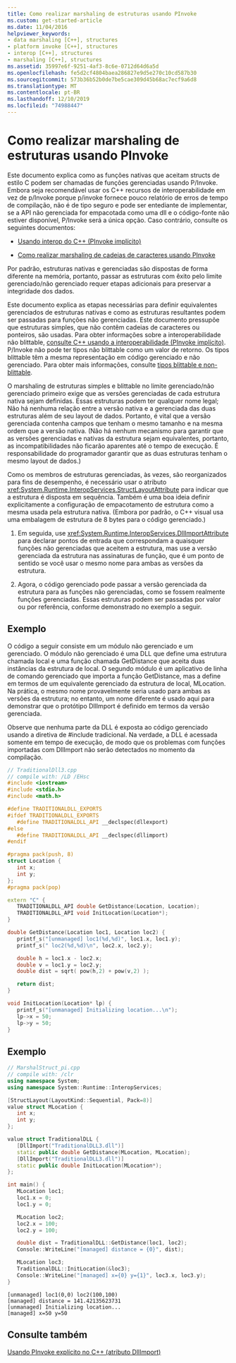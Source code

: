 ```yaml
---
title: Como realizar marshaling de estruturas usando PInvoke
ms.custom: get-started-article
ms.date: 11/04/2016
helpviewer_keywords:
- data marshaling [C++], structures
- platform invoke [C++], structures
- interop [C++], structures
- marshaling [C++], structures
ms.assetid: 35997e6f-9251-4af3-8c6e-0712d64d6a5d
ms.openlocfilehash: fe5d2cf4804baea286827e9d5e270c10cd587b30
ms.sourcegitcommit: 573b36b52b0de7be5cae309d45b68ac7ecf9a6d8
ms.translationtype: MT
ms.contentlocale: pt-BR
ms.lasthandoff: 12/10/2019
ms.locfileid: "74988447"
---
```

# <a name="how-to-marshal-structures-using-pinvoke"></a>Como realizar marshaling de estruturas usando PInvoke

Este documento explica como as funções nativas que aceitam structs de estilo C podem ser chamadas de funções gerenciadas usando P/Invoke. Embora seja recomendável usar os C++ recursos de interoperabilidade em vez de p/Invoke porque p/invoke fornece pouco relatório de erros de tempo de compilação, não é de tipo seguro e pode ser entediante de implementar, se a API não gerenciada for empacotada como uma dll e o código-fonte não estiver disponível, P/Invoke será a única opção. Caso contrário, consulte os seguintes documentos:

- [Usando interop do C++ (PInvoke implícito)](../dotnet/using-cpp-interop-implicit-pinvoke.md)

- [Como realizar marshaling de cadeias de caracteres usando PInvoke](../dotnet/how-to-marshal-strings-using-pinvoke.md)

Por padrão, estruturas nativas e gerenciadas são dispostas de forma diferente na memória, portanto, passar as estruturas com êxito pelo limite gerenciado/não gerenciado requer etapas adicionais para preservar a integridade dos dados.

Este documento explica as etapas necessárias para definir equivalentes gerenciados de estruturas nativas e como as estruturas resultantes podem ser passadas para funções não gerenciadas. Este documento pressupõe que estruturas simples, que não contêm cadeias de caracteres ou ponteiros, são usadas. Para obter informações sobre a interoperabilidade não blittable, [consulte C++ usando a interoperabilidade (PInvoke implícito)](../dotnet/using-cpp-interop-implicit-pinvoke.md). P/Invoke não pode ter tipos não blittable como um valor de retorno. Os tipos blittable têm a mesma representação em código gerenciado e não gerenciado. Para obter mais informações, consulte [tipos blittable e non-blittable](/dotnet/framework/interop/blittable-and-non-blittable-types).

O marshaling de estruturas simples e blittable no limite gerenciado/não gerenciado primeiro exige que as versões gerenciadas de cada estrutura nativa sejam definidas. Essas estruturas podem ter qualquer nome legal; Não há nenhuma relação entre a versão nativa e a gerenciada das duas estruturas além de seu layout de dados. Portanto, é vital que a versão gerenciada contenha campos que tenham o mesmo tamanho e na mesma ordem que a versão nativa. (Não há nenhum mecanismo para garantir que as versões gerenciadas e nativas da estrutura sejam equivalentes, portanto, as incompatibilidades não ficarão aparentes até o tempo de execução. É responsabilidade do programador garantir que as duas estruturas tenham o mesmo layout de dados.)

Como os membros de estruturas gerenciadas, às vezes, são reorganizados para fins de desempenho, é necessário usar o atributo <xref:System.Runtime.InteropServices.StructLayoutAttribute> para indicar que a estrutura é disposta em sequência. Também é uma boa ideia definir explicitamente a configuração de empacotamento de estrutura como a mesma usada pela estrutura nativa. (Embora por padrão, o C++ visual usa uma embalagem de estrutura de 8 bytes para o código gerenciado.)

1. Em seguida, use <xref:System.Runtime.InteropServices.DllImportAttribute> para declarar pontos de entrada que correspondam a quaisquer funções não gerenciadas que aceitem a estrutura, mas use a versão gerenciada da estrutura nas assinaturas de função, que é um ponto de sentido se você usar o mesmo nome para ambas as versões da estrutura.

1. Agora, o código gerenciado pode passar a versão gerenciada da estrutura para as funções não gerenciadas, como se fossem realmente funções gerenciadas. Essas estruturas podem ser passadas por valor ou por referência, conforme demonstrado no exemplo a seguir.

## <a name="example"></a>Exemplo

O código a seguir consiste em um módulo não gerenciado e um gerenciado. O módulo não gerenciado é uma DLL que define uma estrutura chamada local e uma função chamada GetDistance que aceita duas instâncias da estrutura de local. O segundo módulo é um aplicativo de linha de comando gerenciado que importa a função GetDistance, mas a define em termos de um equivalente gerenciado da estrutura de local, MLocation. Na prática, o mesmo nome provavelmente seria usado para ambas as versões da estrutura; no entanto, um nome diferente é usado aqui para demonstrar que o protótipo DllImport é definido em termos da versão gerenciada.

Observe que nenhuma parte da DLL é exposta ao código gerenciado usando a diretiva de #include tradicional. Na verdade, a DLL é acessada somente em tempo de execução, de modo que os problemas com funções importadas com DllImport não serão detectados no momento da compilação.

```cpp
// TraditionalDll3.cpp
// compile with: /LD /EHsc
#include <iostream>
#include <stdio.h>
#include <math.h>

#define TRADITIONALDLL_EXPORTS
#ifdef TRADITIONALDLL_EXPORTS
   #define TRADITIONALDLL_API __declspec(dllexport)
#else
   #define TRADITIONALDLL_API __declspec(dllimport)
#endif

#pragma pack(push, 8)
struct Location {
   int x;
   int y;
};
#pragma pack(pop)

extern "C" {
   TRADITIONALDLL_API double GetDistance(Location, Location);
   TRADITIONALDLL_API void InitLocation(Location*);
}

double GetDistance(Location loc1, Location loc2) {
   printf_s("[unmanaged] loc1(%d,%d)", loc1.x, loc1.y);
   printf_s(" loc2(%d,%d)\n", loc2.x, loc2.y);

   double h = loc1.x - loc2.x;
   double v = loc1.y = loc2.y;
   double dist = sqrt( pow(h,2) + pow(v,2) );

   return dist;
}

void InitLocation(Location* lp) {
   printf_s("[unmanaged] Initializing location...\n");
   lp->x = 50;
   lp->y = 50;
}
```

## <a name="example"></a>Exemplo

```cpp
// MarshalStruct_pi.cpp
// compile with: /clr
using namespace System;
using namespace System::Runtime::InteropServices;

[StructLayout(LayoutKind::Sequential, Pack=8)]
value struct MLocation {
   int x;
   int y;
};

value struct TraditionalDLL {
   [DllImport("TraditionalDLL3.dll")]
   static public double GetDistance(MLocation, MLocation);
   [DllImport("TraditionalDLL3.dll")]
   static public double InitLocation(MLocation*);
};

int main() {
   MLocation loc1;
   loc1.x = 0;
   loc1.y = 0;

   MLocation loc2;
   loc2.x = 100;
   loc2.y = 100;

   double dist = TraditionalDLL::GetDistance(loc1, loc2);
   Console::WriteLine("[managed] distance = {0}", dist);

   MLocation loc3;
   TraditionalDLL::InitLocation(&loc3);
   Console::WriteLine("[managed] x={0} y={1}", loc3.x, loc3.y);
}
```

```Output
[unmanaged] loc1(0,0) loc2(100,100)
[managed] distance = 141.42135623731
[unmanaged] Initializing location...
[managed] x=50 y=50
```

## <a name="see-also"></a>Consulte também

[Usando PInvoke explícito no C++ (atributo DllImport)](../dotnet/using-explicit-pinvoke-in-cpp-dllimport-attribute.md)
